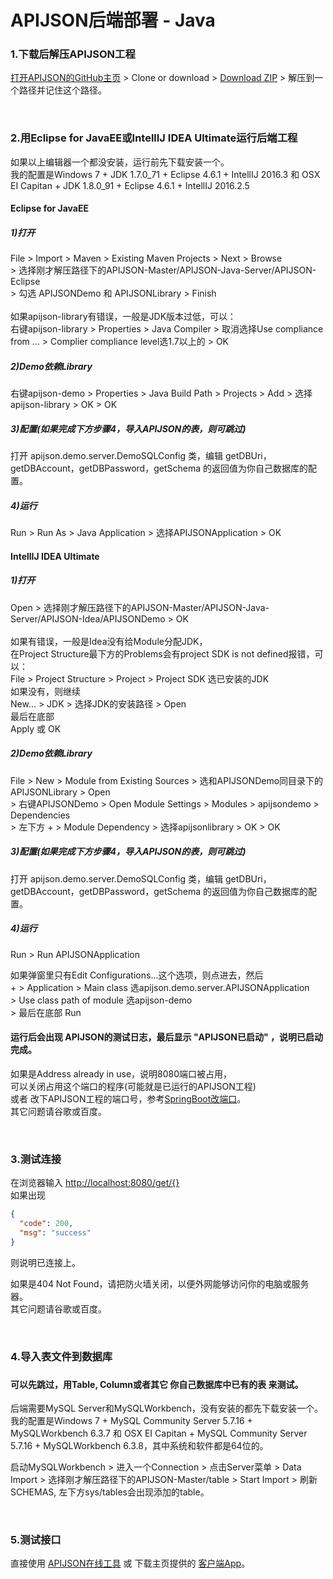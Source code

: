 # APIJSON后端部署 - Java

### 1.下载后解压APIJSON工程

[打开APIJSON的GitHub主页](https://github.com/TommyLemon/APIJSON) &gt; Clone or download &gt; [Download ZIP](https://github.com/TommyLemon/APIJSON/archive/master.zip) &gt; 解压到一个路径并记住这个路径。


<br />

### 2.用Eclipse for JavaEE或IntellIJ IDEA Ultimate运行后端工程

如果以上编辑器一个都没安装，运行前先下载安装一个。<br />
我的配置是Windows 7 + JDK 1.7.0_71 + Eclipse 4.6.1 + IntellIJ 2016.3 和 OSX EI Capitan + JDK 1.8.0_91 + Eclipse 4.6.1 + IntellIJ 2016.2.5


#### Eclipse for JavaEE

<h5>1)打开</h5>
File > Import > Maven > Existing Maven Projects > Next > Browse <br />
> 选择刚才解压路径下的APIJSON-Master/APIJSON-Java-Server/APIJSON-Eclipse <br />
> 勾选 APIJSONDemo 和 APIJSONLibrary > Finish
 <br /><br />
如果apijson-library有错误，一般是JDK版本过低，可以：<br />
右键apijson-library > Properties > Java Compiler > 取消选择Use compliance from ... > Complier compliance level选1.7以上的 > OK

<h5>2)Demo依赖Library</h5>
右键apijson-demo > Properties > Java Build Path > Projects > Add > 选择apijson-library > OK > OK

<h5>3)配置(如果完成下方步骤4，导入APIJSON的表，则可跳过)</h5>
打开 apijson.demo.server.DemoSQLConfig 类，编辑 getDBUri，getDBAccount，getDBPassword，getSchema 的返回值为你自己数据库的配置。<br />

<h5>4)运行</h5>
Run > Run As > Java Application > 选择APIJSONApplication > OK


#### IntellIJ IDEA Ultimate

<h5>1)打开</h5>
Open > 选择刚才解压路径下的APIJSON-Master/APIJSON-Java-Server/APIJSON-Idea/APIJSONDemo > OK
<br /><br />
如果有错误，一般是Idea没有给Module分配JDK，<br />
在Project Structure最下方的Problems会有project SDK is not defined报错，可以：<br />
File > Project Structure > Project > Project SDK 选已安装的JDK <br />
如果没有，则继续 <br />
New... > JDK > 选择JDK的安装路径 > Open <br />
最后在底部 <br />
Apply 或 OK <br />

<h5>2)Demo依赖Library</h5>
File > New > Module from Existing Sources > 选和APIJSONDemo同目录下的APIJSONLibrary > Open <br />
> 右键APIJSONDemo > Open Module Settings > Modules > apijsondemo > Dependencies <br />
> 左下方 + > Module Dependency > 选择apijsonlibrary > OK > OK

<h5>3)配置(如果完成下方步骤4，导入APIJSON的表，则可跳过)</h5>
打开 apijson.demo.server.DemoSQLConfig 类，编辑 getDBUri，getDBAccount，getDBPassword，getSchema 的返回值为你自己数据库的配置。<br />

<h5>4)运行</h5>
Run > Run APIJSONApplication <br />

如果弹窗里只有Edit Configurations...这个选项，则点进去，然后 <br />
\+ > Application > Main class 选apijson.demo.server.APIJSONApplication <br />
\> Use class path of module 选apijson-demo <br />
\> 最后在底部 Run <br />

<h4>运行后会出现 APIJSON的测试日志，最后显示 "APIJSON已启动" ，说明已启动完成。</h4>

如果是Address already in use，说明8080端口被占用，<br />
可以关闭占用这个端口的程序(可能就是已运行的APIJSON工程) <br />
或者 改下APIJSON工程的端口号，参考[SpringBoot改端口](https://stackoverflow.com/questions/21083170/spring-boot-how-to-configure-port)。<br />
其它问题请谷歌或百度。

<br />

### 3.测试连接<br />
在浏览器输入 [http://localhost:8080/get/{}](http://localhost:8080/get/{}) <br />
如果出现
```json
{
  "code": 200,
  "msg": "success"
}
```
则说明已连接上。<br />

如果是404 Not Found，请把防火墙关闭，以便外网能够访问你的电脑或服务器。<br />
其它问题请谷歌或百度。

<br />

### 4.导入表文件到数据库<h3/>

<h4>可以先跳过，用Table, Column或者其它 你自己数据库中已有的表 来测试。</h4>

后端需要MySQL Server和MySQLWorkbench，没有安装的都先下载安装一个。<br />
我的配置是Windows 7 + MySQL Community Server 5.7.16 + MySQLWorkbench 6.3.7 和 OSX EI Capitan + MySQL Community Server 5.7.16 + MySQLWorkbench 6.3.8，其中系统和软件都是64位的。

启动MySQLWorkbench &gt; 进入一个Connection &gt; 点击Server菜单 &gt; Data Import &gt; 选择刚才解压路径下的APIJSON-Master/table &gt; Start Import &gt; 刷新SCHEMAS, 左下方sys/tables会出现添加的table。

<br />

### 5.测试接口<br />
直接使用 [APIJSON在线工具](http://39.108.143.172/) 或 下载主页提供的 [客户端App](https://github.com/TommyLemon/APIJSON)。

<br />
